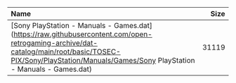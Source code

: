|Name|Size|
|:---|---:|
|[Sony PlayStation - Manuals - Games.dat](https://raw.githubusercontent.com/open-retrogaming-archive/dat-catalog/main/root/basic/TOSEC-PIX/Sony/PlayStation/Manuals/Games/Sony PlayStation - Manuals - Games.dat)|31119|
